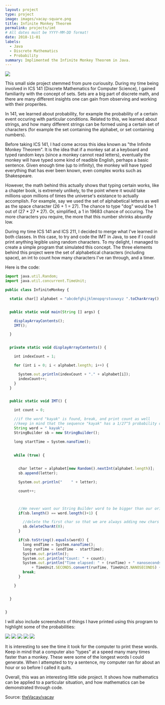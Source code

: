 ```yaml
---
layout: project
type: project
image: images/vacay-square.png
title: Infinite Monkey Theorem
permalink: projects/imt
# All dates must be YYYY-MM-DD format!
date: 2018-11-01
labels:
  - Java
  - Discrete Mathematics
  - Probability
summary: Implimented the Infinite Monkey Theorem in Java.
---
```


<img class="ui medium right floated rounded image" src="../images/vacay-home-page.png">

This small side project stemmed from pure curiousity. During my time being involved in ICS 141 (Discrete Mathematics for Computer Science), I gained familiarity with the concept of sets. Sets are a big part of discrete math, and there are many different insights one can gain from observing and working with their properites. 

In 141, we learned about probability, for example the probability of a certain event occuring with particular conditions. Related to this, we learned about strings, and how many different strings can be formed using a certain set of characters (for example the set containing the alphabet, or set containing numbers). 

Before taking ICS 141, I had come across this idea known as "the Infinite Monkey Theorem". It is the idea that if a monkey sat at a keyboard and typed random keys (since a monkey cannot read letters), eventually the monkey will have typed some kind of readible English, perhaps a basic sentence. Given enough time (up to infinity), the monkey will have typed everything that has ever been known, even complex works such as Shakespeare. 

However, the math behind this actually shows that typing certain works, like a chapter book, is extremely unlikely, to the point where it would take millions upon millions of times the universe's existance to actually accomplish. For example, say we used the set of alphabetical letters as well as the space character (26 + 1 = 27). The chance to type "dog" would be 1 out of (27 * 27 * 27). Or, simplified, a 1 in 19683 chance of occuring. The more characters you require, the more that this number shrinks absurdly low. 

During my time ICS 141 and ICS 211, I decided to merge what I've learned in both classes. In this case, to try and code the IMT in Java, to see if I could print anything legible using random characters. To my delight, I managed to create a simple program that simulated this concept. The three elements behind this project were the set of alphabetical characters (including space), an int to count how many characters I've ran through, and a timer.

Here is the code:

```js
import java.util.Random;
import java.util.concurrent.TimeUnit;

public class InfiniteMonkey {

  static char[] alphabet = "abcdefghijklmnopqrstuvwxyz ".toCharArray();


  public static void main(String [] args) {

    displayArrayContents();
    IMT();

  }


  private static void displayArrayContents() {

    int indexCount = 1;

    for (int i = 0; i < alphabet.length; i++) {

      System.out.println(indexCount + "." + alphabet[i]);
      indexCount++;
    }
  }


  public static void IMT() {

    int count = 0;

    //if the word "kayak" is found, break, and print count as well
    //keep in mind that the sequence "kayak" has a 1/27^5 probability of generating (very slim)
    String word = " kayak";
    StringBuilder sb = new StringBuilder();

    long startTime = System.nanoTime();
    
    
    while (true) {


      char letter = alphabet[new Random().nextInt(alphabet.length)];
      sb.append(letter);

      System.out.println("    " + letter);

      count++;



      //We never want our String Builder word to be bigger than our original word because then obvi they wont match.
      if(sb.length() == word.length()+1) {

        //delete the first char so that we are always adding new chars and changing our sb
        sb.deleteCharAt(0);
      }

      if(sb.toString().equals(word)) {
        long endTime = System.nanoTime();
        long runTime = (endTime - startTime);
        System.out.println();
        System.out.println("Count: " + count);
        System.out.println("Time elapsed: " + (runTime) + " nanoseconds or " 
            + TimeUnit.SECONDS.convert(runTime, TimeUnit.NANOSECONDS) + " seconds (truncated)" );
        break;
      }

    }


  }


}

```

I will also include screenshots of things I have printed using this program to highlight some of the probabilities:

<div class="ui small rounded images">
  <img class="ui image" src="../images/lee.png">
  <img class="ui image" src="../images/roman.png">
  <img class="ui image" src="../images/toga.png">
  <img class="ui image" src="../images/a few.png">
  <img class="ui image" src="../images/ooooo.png">
</div>

It is interesting to see the time it took for the computer to print these words. Keep in mind that a computer also "types" at a speed many many times faster than a monkey. These were some of the longest words I could generate. When I attempted to try a sentence, my computer ran for about an hour or so before I called it quits. 

Overall, this was an interesting little side project. It shows how mathematics can be applied to a particular situation, and how mathematics can be demonstrated through code.
 
Source: <a href="https://github.com/theVacay/vacay"><i class="large github icon"></i>theVacay/vacay</a>
